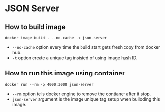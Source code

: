 # JSON Server

## How to build image

```shell
docker image build . --no-cache -t json-server
```
* `--no-cache` option every time the build start gets fresh copy from docker hub. 
* `-t` option create a unique tag insisted of using image hash ID.

## How to run this image using container

```shell
docker run --rm -p 4000:3000 json-server
```
* `--rm` option tells docker engine to remove the contianer after it stop.
* `json-server` argument is the image unique tag setup when builoding this image.
